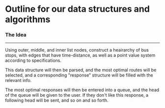 # Outline for our data structures and algorithms

### The Idea
------------
Using outer, middle, and inner list nodes,
construct a heairarchy of bus stops, with edges that have time-distance,
as well as a point value system according to specifications.

This data structure will then be parsed, and the most optimal routes will be selected,
and a corresponding "response" structure will be filled with the relevant info.

The most optimal responses will then be entered into a queue, and the head of the
queue will be given to the user. If they don't like this response, a following head
will be sent, and so on and so forth.
